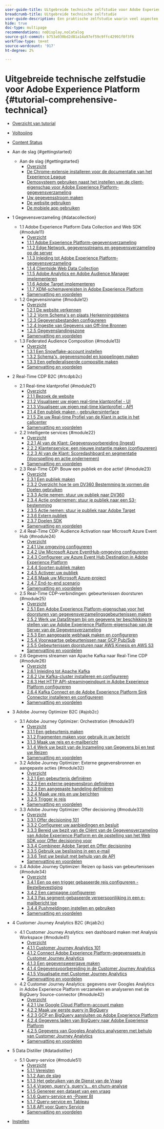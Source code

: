 ```yaml
---
user-guide-title: Uitgebreide technische zelfstudie voor Adobe Experience Platform
breadcrumb-title: Uitgebreide technische zelfstudie
user-guide-description: Een praktische zelfstudie waarin veel aspecten van Adobe Experience Platform aan bod komen, zoals verbindingen met systemen van derden.
hide: true
doc-type: multipage
recommendations: noDisplay,noCatalog
source-git-commit: b753a930bd2d81a14a97ef59c9ffc42991f0f3f6
workflow-type: tm+mt
source-wordcount: '917'
ht-degree: 2%

---
```



# Uitgebreide technische zelfstudie voor Adobe Experience Platform {#tutorial-comprehensive-technical}

+ [Overzicht van tutorial](/help/tutorial-comprehensive-technical/overview.md)
+ [Voltooiing](/help/tutorial-comprehensive-technical/completion.md)
+ [Content Status](/help/tutorial-comprehensive-technical/status.md)

+ Aan de slag {#gettingstarted}
   + Aan de slag {#gettingstarted}
      + [Overzicht](/help/tutorial-comprehensive-technical/modules/gettingstarted/gettingstarted/getting-started.md)
      + [De Chrome-extensie installeren voor de documentatie van het Experience League](/help/tutorial-comprehensive-technical/modules/gettingstarted/gettingstarted/ex1.md)
      + [Demosysteem gebruiken naast het instellen van de client-eigenschap voor Adobe Experience Platform-gegevensverzameling](/help/tutorial-comprehensive-technical/modules/gettingstarted/gettingstarted/ex2.md)
      + [Uw gegevensstroom maken](/help/tutorial-comprehensive-technical/modules/gettingstarted/gettingstarted/ex3.md)
      + [De website gebruiken](/help/tutorial-comprehensive-technical/modules/gettingstarted/gettingstarted/ex4.md)
      + [De mobiele app gebruiken](/help/tutorial-comprehensive-technical/modules/gettingstarted/gettingstarted/ex5.md)

+ 1 Gegevensverzameling {#datacollection}
   + 1.1 Adobe Experience Platform Data Collection and Web SDK {#module11}
      + [Overzicht](/help/tutorial-comprehensive-technical/modules/datacollection/module1.1/data-ingestion-launch-web-sdk.md)
      + [1.1.1 Adobe Experience Platform-gegevensverzameling](/help/tutorial-comprehensive-technical/modules/datacollection/module1.1/ex1.md)
      + [1.1.2 Edge Network, gegevensstreams en gegevensverzameling op de server](/help/tutorial-comprehensive-technical/modules/datacollection/module1.1/ex2.md)
      + [1.1.3 Inleiding tot Adobe Experience Platform-gegevensverzameling](/help/tutorial-comprehensive-technical/modules/datacollection/module1.1/ex3.md)
      + [1.1.4 Clientside Web Data Collection](/help/tutorial-comprehensive-technical/modules/datacollection/module1.1/ex4.md)
      + [1.1.5 Adobe Analytics en Adobe Audience Manager implementeren](/help/tutorial-comprehensive-technical/modules/datacollection/module1.1/ex5.md)
      + [1.1.6 Adobe Target implementeren](/help/tutorial-comprehensive-technical/modules/datacollection/module1.1/ex6.md)
      + [1.1.7 XDM-schemavereisten in Adobe Experience Platform](/help/tutorial-comprehensive-technical/modules/datacollection/module1.1/ex7.md)
      + [Samenvatting en voordelen](/help/tutorial-comprehensive-technical/modules/datacollection/module1.1/summary.md)
   + 1.2 Gegevensinname {#module12}
      + [Overzicht](/help/tutorial-comprehensive-technical/modules/datacollection/module1.2/data-ingestion.md)
      + [1.2.1 De website verkennen](/help/tutorial-comprehensive-technical/modules/datacollection/module1.2/ex1.md)
      + [1.2.2 Vorm Schema&#39;s en plaats Herkenningstekens](/help/tutorial-comprehensive-technical/modules/datacollection/module1.2/ex2.md)
      + [1.2.3 Gegevensbestanden configureren](/help/tutorial-comprehensive-technical/modules/datacollection/module1.2/ex3.md)
      + [ 1.2.4 Ingestie van Gegevens van Off-line Bronnen ](/help/tutorial-comprehensive-technical/modules/datacollection/module1.2/ex4.md)
      + [1.2.5 Gegevenslandingszone](/help/tutorial-comprehensive-technical/modules/datacollection/module1.2/ex5.md)
      + [Samenvatting en voordelen](/help/tutorial-comprehensive-technical/modules/datacollection/module1.2/summary.md)
   + 1.3 Federated Audience Composition {#module13}
      + [Overzicht](/help/tutorial-comprehensive-technical/modules/datacollection/module1.3/fac.md)
      + [1.3.1 Een Snowflake-account instellen](/help/tutorial-comprehensive-technical/modules/datacollection/module1.3/ex1.md)
      + [1.3.2 Schema&#39;s, gegevensmodel en koppelingen maken](/help/tutorial-comprehensive-technical/modules/datacollection/module1.3/ex2.md)
      + [1.3.3 Een gefederaliseerde compositie maken](/help/tutorial-comprehensive-technical/modules/datacollection/module1.3/ex3.md)
      + [Samenvatting en voordelen](/help/tutorial-comprehensive-technical/modules/datacollection/module1.3/summary.md)

+ 2 Real-Time CDP B2C {#rtcdpb2c}
   + 2.1 Real-time klantprofiel {#module21}
      + [Overzicht](/help/tutorial-comprehensive-technical/modules/rtcdp-b2c/module2.1/real-time-customer-profile.md)
      + [2.1.1 Bezoek de website](/help/tutorial-comprehensive-technical/modules/rtcdp-b2c/module2.1/ex1.md)
      + [2.1.2 Visualiseer uw eigen real-time klantprofiel - UI](/help/tutorial-comprehensive-technical/modules/rtcdp-b2c/module2.1/ex2.md)
      + [2.1.3 Visualiseer uw eigen real-time klantprofiel - API](/help/tutorial-comprehensive-technical/modules/rtcdp-b2c/module2.1/ex3.md)
      + [2.1.4 Een publiek maken - gebruikersinterface](/help/tutorial-comprehensive-technical/modules/rtcdp-b2c/module2.1/ex4.md)
      + [2.1.5 Zie uw Real-time Profiel van de Klant in actie in het callcenter](/help/tutorial-comprehensive-technical/modules/rtcdp-b2c/module2.1/ex5.md)
      + [Samenvatting en voordelen](/help/tutorial-comprehensive-technical/modules/rtcdp-b2c/module2.1/summary.md)
   + 2.2 Intelligente services {#module22}
      + [Overzicht](/help/tutorial-comprehensive-technical/modules/rtcdp-b2c/module2.2/intelligent-services.md)
      + [2.2.1 AI van de Klant: Gegevensvoorbereiding (Ingest)](/help/tutorial-comprehensive-technical/modules/rtcdp-b2c/module2.2/ex1.md)
      + [2.2.2 Klantenservice: een nieuwe instantie maken (configureren)](/help/tutorial-comprehensive-technical/modules/rtcdp-b2c/module2.2/ex2.md)
      + [2.2.3 AI van de Klant: Scoredashboard en segmentatie (Voorspelling en actie ondernemen)](/help/tutorial-comprehensive-technical/modules/rtcdp-b2c/module2.2/ex3.md)
      + [Samenvatting en voordelen](/help/tutorial-comprehensive-technical/modules/rtcdp-b2c/module2.2/summary.md)
   + 2.3 Real-Time CDP: Bouw een publiek en doe actie! {#module23}
      + [Overzicht](/help/tutorial-comprehensive-technical/modules/rtcdp-b2c/module2.3/real-time-cdp-build-a-segment-take-action.md)
      + [2.3.1 Een publiek maken](/help/tutorial-comprehensive-technical/modules/rtcdp-b2c/module2.3/ex1.md)
      + [2.3.2 Overzicht hoe te om DV360 Bestemming te vormen die Doelen gebruiken](/help/tutorial-comprehensive-technical/modules/rtcdp-b2c/module2.3/ex2.md)
      + [2.3.3 Actie nemen: stuur uw publiek naar DV360](/help/tutorial-comprehensive-technical/modules/rtcdp-b2c/module2.3/ex3.md)
      + [2.3.4 Actie ondernemen: stuur je publiek naar een S3-bestemming](/help/tutorial-comprehensive-technical/modules/rtcdp-b2c/module2.3/ex4.md)
      + [2.3.5 Actie nemen: stuur je publiek naar Adobe Target](/help/tutorial-comprehensive-technical/modules/rtcdp-b2c/module2.3/ex5.md)
      + [2.3.6 Extern publiek](/help/tutorial-comprehensive-technical/modules/rtcdp-b2c/module2.3/ex6.md)
      + [2.3.7 Doelen SDK](/help/tutorial-comprehensive-technical/modules/rtcdp-b2c/module2.3/ex7.md)
      + [Samenvatting en voordelen](/help/tutorial-comprehensive-technical/modules/rtcdp-b2c/module2.3/summary.md)
   + 2.4 Real-Time CDP: Audience Activation naar Microsoft Azure Event Hub {#module24}
      + [Overzicht](/help/tutorial-comprehensive-technical/modules/rtcdp-b2c/module2.4/segment-activation-microsoft-azure-eventhub.md)
      + [2.4.1 Uw omgeving configureren](/help/tutorial-comprehensive-technical/modules/rtcdp-b2c/module2.4/ex1.md)
      + [2.4.2 Uw Microsoft Azure EventHub-omgeving configureren](/help/tutorial-comprehensive-technical/modules/rtcdp-b2c/module2.4/ex2.md)
      + [2.4.3 Configureer uw Azure Event Hub Destination in Adobe Experience Platform](/help/tutorial-comprehensive-technical/modules/rtcdp-b2c/module2.4/ex3.md)
      + [2.4.4 Soorten publiek maken](/help/tutorial-comprehensive-technical/modules/rtcdp-b2c/module2.4/ex4.md)
      + [2.4.5 Activeer uw publiek](/help/tutorial-comprehensive-technical/modules/rtcdp-b2c/module2.4/ex5.md)
      + [2.4.6 Maak uw Microsoft Azure-project](/help/tutorial-comprehensive-technical/modules/rtcdp-b2c/module2.4/ex6.md)
      + [2.4.7 End-to-end scenario](/help/tutorial-comprehensive-technical/modules/rtcdp-b2c/module2.4/ex7.md)
      + [Samenvatting en voordelen](/help/tutorial-comprehensive-technical/modules/rtcdp-b2c/module2.4/summary.md)
   + 2.5 Real-Time CDP-verbindingen: gebeurtenissen doorsturen {#module25}
      + [Overzicht](/help/tutorial-comprehensive-technical/modules/rtcdp-b2c/module2.5/aep-data-collection-ssf.md)
      + [2.5.1 Een Adobe Experience Platform-eigenschap voor het doorsturen van gegevensverzamelingsgebeurtenissen maken](/help/tutorial-comprehensive-technical/modules/rtcdp-b2c/module2.5/ex1.md)
      + [2.5.2 Werk uw DataStream bij om gegevens ter beschikking te stellen van uw Adobe Experience Platform-eigenschap van de Server van de Gegevensverzameling](/help/tutorial-comprehensive-technical/modules/rtcdp-b2c/module2.5/ex2.md)
      + [2.5.3 Een aangepaste webhaak maken en configureren](/help/tutorial-comprehensive-technical/modules/rtcdp-b2c/module2.5/ex3.md)
      + [2.5.4 Voorwaartse gebeurtenissen naar GCP Pub/Sub](/help/tutorial-comprehensive-technical/modules/rtcdp-b2c/module2.5/ex4.md)
      + [2.5.5 Gebeurtenissen doorsturen naar AWS Kinesis en AWS S3](/help/tutorial-comprehensive-technical/modules/rtcdp-b2c/module2.5/ex5.md)
      + [Samenvatting en voordelen](/help/tutorial-comprehensive-technical/modules/rtcdp-b2c/module2.5/summary.md)
   + 2.6 Gegevens streamen van Apache Kafka naar Real-Time CDP {#module26}
      + [Overzicht](/help/tutorial-comprehensive-technical/modules/rtcdp-b2c/module2.6/aep-apache-kafka.md)
      + [2.6.1 Inleiding tot Apache Kafka](/help/tutorial-comprehensive-technical/modules/rtcdp-b2c/module2.6/ex1.md)
      + [2.6.2 Uw Kafka-cluster installeren en configureren](/help/tutorial-comprehensive-technical/modules/rtcdp-b2c/module2.6/ex2.md)
      + [2.6.3 Het HTTP API-streamingeindpunt in Adobe Experience Platform configureren](/help/tutorial-comprehensive-technical/modules/rtcdp-b2c/module2.6/ex3.md)
      + [2.6.4 Kafka Connect en de Adobe Experience Platform Sink Connector installeren en configureren](/help/tutorial-comprehensive-technical/modules/rtcdp-b2c/module2.6/ex4.md)
      + [Samenvatting en voordelen](/help/tutorial-comprehensive-technical/modules/rtcdp-b2c/module2.6/summary.md)

+ 3 Adobe Journey Optimizer B2C {#ajob2c}
   + 3.1 Adobe Journey Optimizer: Orchestration {#module31}
      + [Overzicht](/help/tutorial-comprehensive-technical/modules/ajo-b2c/module3.1/journey-orchestration-create-account.md)
      + [3.1.1 Een gebeurtenis maken](/help/tutorial-comprehensive-technical/modules/ajo-b2c/module3.1/ex1.md)
      + [3.1.2 Fragmenten maken voor gebruik in uw bericht](/help/tutorial-comprehensive-technical/modules/ajo-b2c/module3.1/ex2.md)
      + [3.1.3 Maak uw reis en e-mailbericht](/help/tutorial-comprehensive-technical/modules/ajo-b2c/module3.1/ex3.md)
      + [3.1.4 Werk uw bezit van de Inzameling van Gegevens bij en test uw Reizen](/help/tutorial-comprehensive-technical/modules/ajo-b2c/module3.1/ex4.md)
      + [Samenvatting en voordelen](/help/tutorial-comprehensive-technical/modules/ajo-b2c/module3.1/summary.md)
   + 3.2 Adobe Journey Optimizer: Externe gegevensbronnen en aangepaste acties {#module32}
      + [Overzicht](/help/tutorial-comprehensive-technical/modules/ajo-b2c/module3.2/journey-orchestration-external-weather-api-sms.md)
      + [3.2.1 Een gebeurtenis definiëren](/help/tutorial-comprehensive-technical/modules/ajo-b2c/module3.2/ex1.md)
      + [3.2.2 Een externe gegevensbron definiëren](/help/tutorial-comprehensive-technical/modules/ajo-b2c/module3.2/ex2.md)
      + [3.2.3 Een aangepaste handeling definiëren](/help/tutorial-comprehensive-technical/modules/ajo-b2c/module3.2/ex3.md)
      + [3.2.4 Maak uw reis en uw berichten](/help/tutorial-comprehensive-technical/modules/ajo-b2c/module3.2/ex4.md)
      + [3.2.5 Trigger je reis](/help/tutorial-comprehensive-technical/modules/ajo-b2c/module3.2/ex5.md)
      + [Samenvatting en voordelen](/help/tutorial-comprehensive-technical/modules/ajo-b2c/module3.2/summary.md)
   + 3.3 Adobe Journey Optimizer: Offer decisioning {#module33}
      + [Overzicht](/help/tutorial-comprehensive-technical/modules/ajo-b2c/module3.3/offer-decisioning.md)
      + [3.3.1 Offer decisioning 101](/help/tutorial-comprehensive-technical/modules/ajo-b2c/module3.3/ex1.md)
      + [3.3.2 Configureer uw aanbiedingen en besluit](/help/tutorial-comprehensive-technical/modules/ajo-b2c/module3.3/ex2.md)
      + [3.3.3 Bereid uw bezit van de Cliënt van de Gegevensverzameling van Adobe Experience Platform en de opstelling van het Web SDK voor Offer decisioning voor](/help/tutorial-comprehensive-technical/modules/ajo-b2c/module3.3/ex3.md)
      + [3.3.4 Combineer Adobe Target en Offer decisioning](/help/tutorial-comprehensive-technical/modules/ajo-b2c/module3.3/ex4.md)
      + [3.3.5 Gebruik uw beslissing in een e-mail](/help/tutorial-comprehensive-technical/modules/ajo-b2c/module3.3/ex5.md)
      + [3.3.6 Test uw besluit met behulp van de API](/help/tutorial-comprehensive-technical/modules/ajo-b2c/module3.3/ex6.md)
      + [Samenvatting en voordelen](/help/tutorial-comprehensive-technical/modules/ajo-b2c/module3.3/summary.md)
   + 3.4 Adobe Journey Optimizer: Reizen op basis van gebeurtenissen {#module34}
      + [Overzicht](/help/tutorial-comprehensive-technical/modules/ajo-b2c/module3.4/journeyoptimizer.md)
      + [3.4.1 Een op een trigger gebaseerde reis configureren - Bestelbevestiging](/help/tutorial-comprehensive-technical/modules/ajo-b2c/module3.4/ex1.md)
      + [3.4.2 Een campagne configureren](/help/tutorial-comprehensive-technical/modules/ajo-b2c/module3.4/ex2.md)
      + [3.4.3 Pas segment-gebaseerde verpersoonlijking in een e-mailbericht toe](/help/tutorial-comprehensive-technical/modules/ajo-b2c/module3.4/ex3.md)
      + [3.4.4 Pushmeldingen instellen en gebruiken](/help/tutorial-comprehensive-technical/modules/ajo-b2c/module3.4/ex4.md)
      + [Samenvatting en voordelen](/help/tutorial-comprehensive-technical/modules/ajo-b2c/module3.4/summary.md)

+ 4 Customer Journey Analytics B2C {#cjab2c}
   + 4.1 Customer Journey Analytics: een dashboard maken met Analysis Workspace {#module41}
      + [Overzicht](/help/tutorial-comprehensive-technical/modules/cja-b2c/module4.1/customer-journey-analytics-build-a-dashboard.md)
      + [4.1.1 Customer Journey Analytics 101](/help/tutorial-comprehensive-technical/modules/cja-b2c/module4.1/ex1.md)
      + [4.1.2 Connect Adobe Experience Platform-gegevenssets in Customer Journey Analytics](/help/tutorial-comprehensive-technical/modules/cja-b2c/module4.1/ex2.md)
      + [4.1.3 Een gegevensweergave maken](/help/tutorial-comprehensive-technical/modules/cja-b2c/module4.1/ex3.md)
      + [4.1.4 Gegevensvoorbereiding in de Customer Journey Analytics](/help/tutorial-comprehensive-technical/modules/cja-b2c/module4.1/ex4.md)
      + [4.1.5 Visualisatie met Customer Journey Analytics](/help/tutorial-comprehensive-technical/modules/cja-b2c/module4.1/ex5.md)
      + [Samenvatting en voordelen](/help/tutorial-comprehensive-technical/modules/cja-b2c/module4.1/summary.md)
   + 4.2 Customer Journey Analytics: gegevens over Googles Analytics in Adobe Experience Platform verzamelen en analyseren met de BigQuery Source-connector {#module42}
      + [Overzicht](/help/tutorial-comprehensive-technical/modules/cja-b2c/module4.2/customer-journey-analytics-bigquery-gcp.md)
      + [4.2.1 Uw Google Cloud Platform-account maken](/help/tutorial-comprehensive-technical/modules/cja-b2c/module4.2/ex1.md)
      + [4.2.2 Maak uw eerste query in BigQuery](/help/tutorial-comprehensive-technical/modules/cja-b2c/module4.2/ex2.md)
      + [4.2.3 GCP en BigQuery aansluiten op Adobe Experience Platform](/help/tutorial-comprehensive-technical/modules/cja-b2c/module4.2/ex3.md)
      + [4.2.4 Gegevens laden van BigQuery naar Adobe Experience Platform](/help/tutorial-comprehensive-technical/modules/cja-b2c/module4.2/ex4.md)
      + [4.2.5 Gegevens van Googles Analytics analyseren met behulp van Customer Journey Analytics](/help/tutorial-comprehensive-technical/modules/cja-b2c/module4.2/ex5.md)
      + [Samenvatting en voordelen](/help/tutorial-comprehensive-technical/modules/cja-b2c/module4.2/summary.md)

+ 5 Data Distiller {#datadistiller}
   + 5.1 Query-service {#module51}
      + [Overzicht](/help/tutorial-comprehensive-technical/modules/datadistiller/module5.1/query-service.md)
      + [5.1.1 Vereisten](/help/tutorial-comprehensive-technical/modules/datadistiller/module5.1/ex1.md)
      + [5.1.2 Aan de slag](/help/tutorial-comprehensive-technical/modules/datadistiller/module5.1/ex2.md)
      + [5.1.3 Het gebruiken van de Dienst van de Vraag](/help/tutorial-comprehensive-technical/modules/datadistiller/module5.1/ex3.md)
      + [5.1.4 Vragen, query&#39;s, query&#39;s... en churn-analyse](/help/tutorial-comprehensive-technical/modules/datadistiller/module5.1/ex4.md)
      + [5.1.5 Genereer een dataset van een vraag](/help/tutorial-comprehensive-technical/modules/datadistiller/module5.1/ex5.md)
      + [5.1.6 Query-service en -Power BI](/help/tutorial-comprehensive-technical/modules/datadistiller/module5.1/ex6.md)
      + [5.1.7 Query-service en Tableau](/help/tutorial-comprehensive-technical/modules/datadistiller/module5.1/ex7.md)
      + [5.1.8 API voor Query Service](/help/tutorial-comprehensive-technical/modules/datadistiller/module5.1/ex8.md)
      + [Samenvatting en voordelen](/help/tutorial-comprehensive-technical/modules/datadistiller/module5.1/summary.md)

+ [Instellen](/help/tutorial-comprehensive-technical/setup.md)


